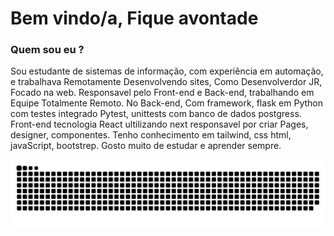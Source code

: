
  <h1>Bem vindo/a, Fique avontade</h1>
  
  <h3>Quem sou eu ?</h3>
  
  <p> Sou estudante de sistemas de informação, com experiência em automação, e trabalhava Remotamente Desenvolvendo sites, Como Desenvolverdor JR, Focado na web.
 Responsavel pelo Front-end e Back-end, trabalhando em Equipe Totalmente Remoto.
 No Back-end, Com framework, flask em Python com testes integrado Pytest, unittests com banco de dados postgress.
Front-end tecnologia React ultilizando next responsavel por criar Pages, designer, componentes.
Tenho conhecimento em tailwind, css html, javaScript, bootstrep.
Gosto muito de estudar e aprender sempre.</p>

  
  ![Snake animation](https://github.com/Spekytro15/Spekytro15/blob/output/github-contribution-grid-snake.svg)
 
  
